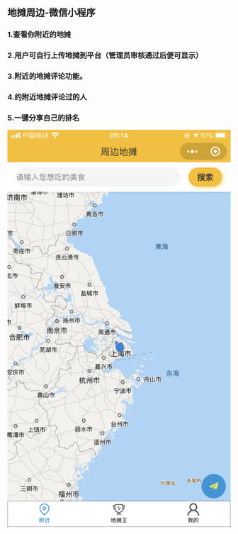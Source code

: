 ##  地摊周边-微信小程序
### 1.查看你附近的地摊
### 2.用户可自行上传地摊到平台（管理员审核通过后便可显示）
### 3.附近的地摊评论功能。
### 4.约附近地摊评论过的人
### 5.一键分享自己的排名
<img src="https://github.com/simsq/stall-wechat/blob/master/img/%E5%BE%AE%E4%BF%A1%E5%9B%BE%E7%89%87_20200804091720.png"/>
